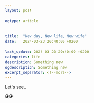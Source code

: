 ```yaml
---
layout: post

ogtype: article


title:  "New day, New life, New wife"
date:   2024-03-23 20:40:00 +0200

last_update: 2024-03-23 20:40:00 +0200
categories: life
description: Something new
ogdescription: Something new
excerpt_separator: <!--more-->
---
```

Let's see..
 <!--more-->

![eyes](/assets/img/my_eyes.gif)


